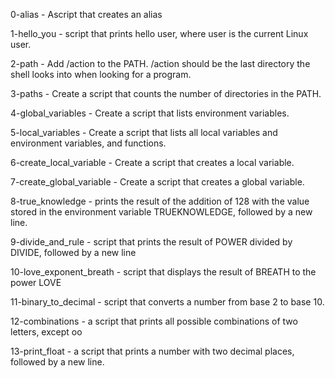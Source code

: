 0-alias - Ascript that creates an alias

1-hello_you - script that prints hello user, where user is the current Linux user.

2-path - Add /action to the PATH. /action should be the last directory the shell looks into when looking for a program.

3-paths - Create a script that counts the number of directories in the PATH.

4-global_variables - Create a script that lists environment variables.

5-local_variables - Create a script that lists all local variables and environment variables, and functions.


6-create_local_variable - Create a script that creates a local variable.


7-create_global_variable - Create a script that creates a global variable.

8-true_knowledge - prints the result of the addition of 128 with the value stored in the environment variable TRUEKNOWLEDGE, followed by a new line.

9-divide_and_rule - 
 script that prints the result of POWER divided by DIVIDE, followed by a new line


10-love_exponent_breath - script that displays the result of BREATH to the power LOVE

11-binary_to_decimal -
script that converts a number from base 2 to base 10.

12-combinations - a script that prints all possible combinations of two letters, except oo

13-print_float - a script that prints a number with two decimal places, followed by a new line.


